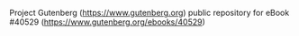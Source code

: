 Project Gutenberg (https://www.gutenberg.org) public repository for eBook #40529 (https://www.gutenberg.org/ebooks/40529)
